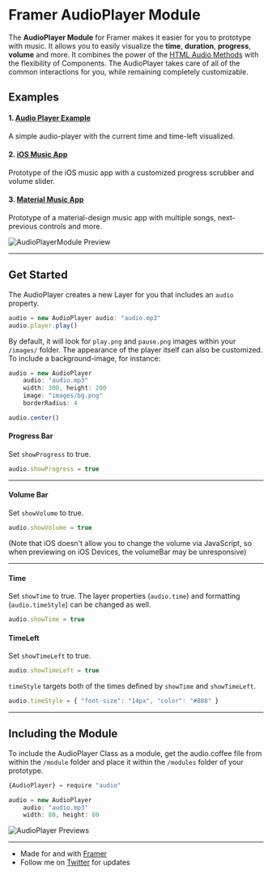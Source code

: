 # Framer AudioPlayer Module
The **AudioPlayer Module** for Framer makes it easier for you to prototype with music. It allows you to easily visualize the **time**, **duration**, **progress**, **volume** and more. It combines the power of the [HTML Audio Methods](http://www.w3schools.com/tags/ref_av_dom.asp) with the flexibility of Components. The AudioPlayer takes care of all of the common interactions for you, while remaining completely customizable. 

## Examples
#### 1. [Audio Player Example](http://share.framerjs.com/6nbgnpqlfmpi/)
A simple audio-player with the current time and time-left visualized.

#### 2. [iOS Music App](http://share.framerjs.com/pdh9twa91amo/)
Prototype of the iOS music app with a customized progress scrubber and volume slider.

#### 3. [Material Music App](http://share.framerjs.com/v68wxklica9y/)
Prototype of a material-design music app with multiple songs, next-previous controls and more.

![AudioPlayerModule Preview](http://cl.ly/b4ly/audio-github.png)


---

## Get Started

The AudioPlayer creates a new Layer for you that includes an `audio` property. 

```javascript
audio = new AudioPlayer audio: "audio.mp3"
audio.player.play()
```

By default, it will look for `play.png` and `pause.png` images within your `/images/` folder. The appearance of the player itself can also be customized. To include a background-image, for instance:

```javascript
audio = new AudioPlayer 
	audio: "audio.mp3"
	width: 300, height: 200
	image: "images/bg.png"
	borderRadius: 4

audio.center()
```


#### Progress Bar
Set `showProgress` to true. 
```javascript
audio.showProgress = true
```
---

#### Volume Bar
Set `showVolume` to true. 
```javascript
audio.showVolume = true
```

(Note that iOS doesn't allow you to change the volume via JavaScript, so when previewing on iOS Devices, the volumeBar may be unresponsive)

---

#### Time
Set `showTime` to true. The layer properties (`audio.time`) and formatting (`audio.timeStyle`) can be changed as well.
```javascript
audio.showTime = true
```

#### TimeLeft
Set `showTimeLeft` to true. 
```javascript
audio.showTimeLeft = true
```

`timeStyle` targets both of the times defined by `showTime` and `showTimeLeft`.
```javascript
audio.timeStyle = { "font-size": "14px", "color": "#888" }
```
---

## Including the Module
To include the AudioPlayer Class as a module, get the audio.coffee file from within the `/module` folder and place it within the `/modules` folder of your prototype. 

```javascript
{AudioPlayer} = require "audio"

audio = new AudioPlayer 
	audio: "audio.mp3"
	width: 80, height: 80
```

![AudioPlayer Previews](http://cl.ly/b4v7/audio-banner-github.png)

---

- Made for and with [Framer](www.framerjs.com)
- Follow me on [Twitter](https://twitter.com/benjaminnathan/) for updates

